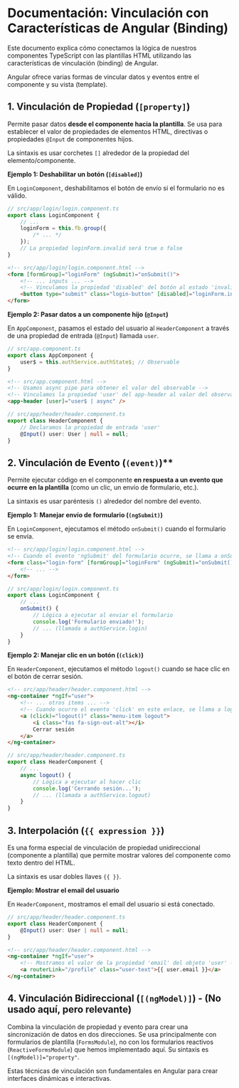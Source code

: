 # Documentación: Vinculación con Características de Angular (Binding)

Este documento explica cómo conectamos la lógica de nuestros componentes TypeScript con las plantillas HTML utilizando las características de vinculación (binding) de Angular.

Angular ofrece varias formas de vincular datos y eventos entre el componente y su vista (template).

## 1. Vinculación de Propiedad (`[property]`)

Permite pasar datos **desde el componente hacia la plantilla**. Se usa para establecer el valor de propiedades de elementos HTML, directivas o propiedades `@Input` de componentes hijos.

La sintaxis es usar corchetes `[]` alrededor de la propiedad del elemento/componente.

**Ejemplo 1: Deshabilitar un botón (`[disabled]`)**

En `LoginComponent`, deshabilitamos el botón de envío si el formulario no es válido.

```typescript
// src/app/login/login.component.ts
export class LoginComponent {
    // ...
    loginForm = this.fb.group({
        /* ... */
    });
    // La propiedad loginForm.invalid será true o false
}
```

```html
<!-- src/app/login/login.component.html -->
<form [formGroup]="loginForm" (ngSubmit)="onSubmit()">
    <!-- ... inputs ... -->
    <!-- Vinculamos la propiedad 'disabled' del botón al estado 'invalid' del formulario -->
    <button type="submit" class="login-button" [disabled]="loginForm.invalid">Iniciar Sesión</button>
</form>
```

**Ejemplo 2: Pasar datos a un componente hijo (`@Input`)**

En `AppComponent`, pasamos el estado del usuario al `HeaderComponent` a través de una propiedad de entrada (`@Input`) llamada `user`.

```typescript
// src/app.component.ts
export class AppComponent {
    user$ = this.authService.authState$; // Observable
}
```

```html
<!-- src/app.component.html -->
<!-- Usamos async pipe para obtener el valor del observable -->
<!-- Vinculamos la propiedad 'user' del app-header al valor del observable -->
<app-header [user]="user$ | async" />
```

```typescript
// src/app/header/header.component.ts
export class HeaderComponent {
    // Declaramos la propiedad de entrada 'user'
    @Input() user: User | null = null;
}
```

## 2. Vinculación de Evento (`(event)`)\*\*

Permite ejecutar código en el componente **en respuesta a un evento que ocurre en la plantilla** (como un clic, un envío de formulario, etc.).

La sintaxis es usar paréntesis `()` alrededor del nombre del evento.

**Ejemplo 1: Manejar envío de formulario (`(ngSubmit)`)**

En `LoginComponent`, ejecutamos el método `onSubmit()` cuando el formulario se envía.

```html
<!-- src/app/login/login.component.html -->
<!-- Cuando el evento 'ngSubmit' del formulario ocurre, se llama a onSubmit() -->
<form class="login-form" [formGroup]="loginForm" (ngSubmit)="onSubmit()">
    <!-- ... -->
</form>
```

```typescript
// src/app/login/login.component.ts
export class LoginComponent {
    // ...
    onSubmit() {
        // Lógica a ejecutar al enviar el formulario
        console.log('Formulario enviado!');
        // ... (llamada a authService.login)
    }
}
```

**Ejemplo 2: Manejar clic en un botón (`(click)`)**

En `HeaderComponent`, ejecutamos el método `logout()` cuando se hace clic en el botón de cerrar sesión.

```html
<!-- src/app/header/header.component.html -->
<ng-container *ngIf="user">
    <!-- ... otros items ... -->
    <!-- Cuando ocurre el evento 'click' en este enlace, se llama a logout() -->
    <a (click)="logout()" class="menu-item logout">
        <i class="fas fa-sign-out-alt"></i>
        Cerrar sesión
    </a>
</ng-container>
```

```typescript
// src/app/header/header.component.ts
export class HeaderComponent {
    // ...
    async logout() {
        // Lógica a ejecutar al hacer clic
        console.log('Cerrando sesión...');
        // ... (llamada a authService.logout)
    }
}
```

## 3. Interpolación (`{{ expression }}`)

Es una forma especial de vinculación de propiedad unidireccional (componente a plantilla) que permite mostrar valores del componente como texto dentro del HTML.

La sintaxis es usar dobles llaves `{{ }}`.

**Ejemplo: Mostrar el email del usuario**

En `HeaderComponent`, mostramos el email del usuario si está conectado.

```typescript
// src/app/header/header.component.ts
export class HeaderComponent {
    @Input() user: User | null = null;
}
```

```html
<!-- src/app/header/header.component.html -->
<ng-container *ngIf="user">
    <!-- Mostramos el valor de la propiedad 'email' del objeto 'user' -->
    <a routerLink="/profile" class="user-text">{{ user.email }}</a>
</ng-container>
```

## 4. Vinculación Bidireccional (`[(ngModel)]`) - (No usado aquí, pero relevante)

Combina la vinculación de propiedad y evento para crear una sincronización de datos en dos direcciones. Se usa principalmente con formularios de plantilla (`FormsModule`), no con los formularios reactivos (`ReactiveFormsModule`) que hemos implementado aquí. Su sintaxis es `[(ngModel)]="property"`.

Estas técnicas de vinculación son fundamentales en Angular para crear interfaces dinámicas e interactivas.
